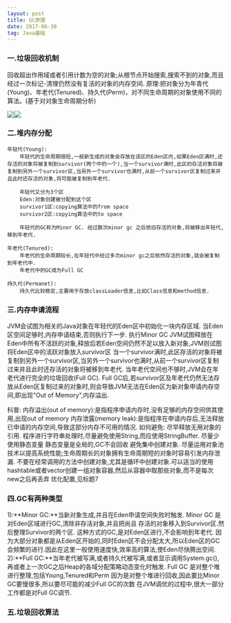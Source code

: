 ```yaml
---
layout: post
title: GC原理
date: 2017-06-30 
tag: Java基础
---
```


### 一.垃圾回收机制 ###

回收超出作用域或者引用计数为空的对象;从根节点开始搜索,搜索不到的对象,而且经过一次标记-清理仍然没有复活的对象的内存空间.
原理:把对象分为年青代(Young)、年老代(Tenured)、持久代(Perm)，对不同生命周期的对象使用不同的算法。(基于对对象生命周期分析)

![](http://i.imgur.com/1sNfqKC.png)![](http://i.imgur.com/S4Pia6e.png)


### 二.堆内存分配 ###

	年轻代(Young):
		年轻代的生命周期很短,一般新生成的对象会存放在该区的Eden区内,如果Eden区满时,还存活的对象将被复制到survivor(两个中的一个),当一个survivor满时,此区的存活对象将被复制到另外一个survivor区,当另外一个survivor也满时,从前一个survivor区复制过来并且此时还存活的对象,将可能被复制到年老代.

		年轻代又分为3个区
		Eden:对象创建被分配到这个区
		survivor1区:copying算法中的from space
		survivor2区:copying算法中的to space

		年轻代的GC称为Minor GC. 经过数次minor gc 之后依旧存活的对象,将被移出年轻代,移到年老代.

	年老代(Tenured):
		年老代的生命周期较长,在年轻代中经过多次minor gc之后依然存活的对象,就会被复制到年老代中.
		年老代中的GC成为Full GC

	持久代(Permanet):
		持久代比较稳定,主要用于存放classLoader信息,比如Class信息和method信息.


### 三.内存申请流程 ###
JVM会试图为相关的Java对象在年轻代的Eden区中初始化一块内存区域.
当Eden区空间足够时,内存申请结束,否则执行下一步. 执行Minor GC
JVM试图释放在Eden中所有不活跃的对象,释放后若Eden空间仍然不足以放入新对象,JVM则试图将Eden区中的活跃对象放入survivor区
当一个survivor满时,此区存活的对象将被复制到另外一个survivor区,当另外一个survivor也满时,从前一个survivor区复制过来并且此时还存活的对象将被移到年老代.
当年老代空间也不够时,JVM会在年老代进行完全的垃圾回收(Full GC).
Full GC后,若survivor区及年老代仍然无法存放从Eden区复制过来的对象时,则会导致JVM无法在Eden区为新对象申请内存空间,即出现"Out of Memory",内存溢出.

科普:
   内存溢出(out of memory):是指程序申请内存时,没有足够的内存空间供其使用,出现out of memory
   内存泄露(memory leak):是指程序在申请内存后,无法释放已申请的内存空间,导致这部分内存不可用的情况.
如何避免:
   尽早释放无用对象的引用.
   程序进行字符串处理时,尽量避免使用String,而应使用StringBuffer.
   尽量少使用静态变量 静态变量是全局的,GC不会回收
   避免集中创建对象.
   尽量运用对象池技术以提高系统性能;生命周期长的对象拥有生命周期短的对象时容易引发内存泄漏.
   不要在经常调用的方法中创建对象,尤其是循环中创建对象.可以适当的使用hashtable或者vector创建一组对象容器,然后从容器中取那些对象,而不是每次new之后再丢弃
   优化配置,见标题7

### 四.GC有两种类型 ###
1):**Minor GC:**当新对象生成,并且在Eden申请空间失败时触发.
	Minor GC 是对Eden区域进行GC,清除非存活对象,并且把尚且
	存活的对象移入到Survivor区.然后整理Survivor的两个区.
	这种方式的GC,是对Eden区进行,不会影响到年老代.
	因为大部分对象都是从Eden区开始的,同时Eden区不会分配太大,所以Eden区的GC会频繁的进行.因此在这里一般使用速度快,效率高的算法,使Eden尽快腾出空间.
2):**Full GC:**当年老代被写满,或者持久代被写满,或者显示调用System.gc(),再或者上一次GC之后Heap的各域分配策略动态变化时触发.
   Full GC 是对整个堆进行整理,包括Young,Tenured和Perm
   因为是对整个堆进行回收,因此要比Minor GC要慢很多,所以要尽可能的减少Full GC的次数
   在JVM调优的过程中,很大一部分工作都是对Full GC调节.

### 五.垃圾回收算法 ###


